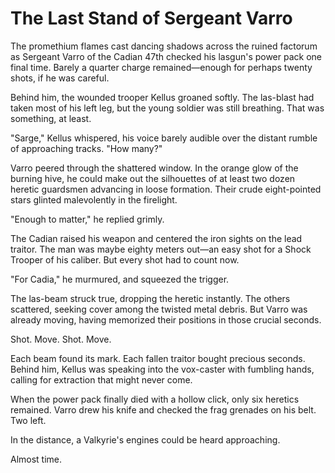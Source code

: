 # The Last Stand of Sergeant Varro

The promethium flames cast dancing shadows across the ruined factorum as Sergeant Varro of the Cadian 47th checked his lasgun's power pack one final time. Barely a quarter charge remained—enough for perhaps twenty shots, if he was careful.

Behind him, the wounded trooper Kellus groaned softly. The las-blast had taken most of his left leg, but the young soldier was still breathing. That was something, at least.

"Sarge," Kellus whispered, his voice barely audible over the distant rumble of approaching tracks. "How many?"

Varro peered through the shattered window. In the orange glow of the burning hive, he could make out the silhouettes of at least two dozen heretic guardsmen advancing in loose formation. Their crude eight-pointed stars glinted malevolently in the firelight.

"Enough to matter," he replied grimly.

The Cadian raised his weapon and centered the iron sights on the lead traitor. The man was maybe eighty meters out—an easy shot for a Shock Trooper of his caliber. But every shot had to count now.

"For Cadia," he murmured, and squeezed the trigger.

The las-beam struck true, dropping the heretic instantly. The others scattered, seeking cover among the twisted metal debris. But Varro was already moving, having memorized their positions in those crucial seconds.

Shot. Move. Shot. Move.

Each beam found its mark. Each fallen traitor bought precious seconds. Behind him, Kellus was speaking into the vox-caster with fumbling hands, calling for extraction that might never come.

When the power pack finally died with a hollow click, only six heretics remained. Varro drew his knife and checked the frag grenades on his belt. Two left.

In the distance, a Valkyrie's engines could be heard approaching.

Almost time.